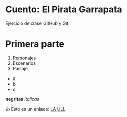 # Cuento: El Pirata Garrapata
Ejercicio de clase GitHub y Git

# Primera parte

1. Personajes
2. Escenarios
3. Paisaje

* a 
* b
* c

**negritas** *italicas*

:+1:
Esto es un enlace:
[LA ULL](www.ull.es)
